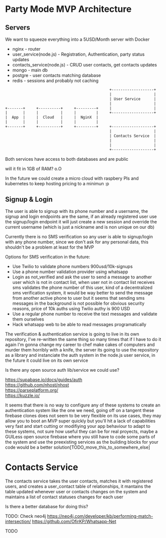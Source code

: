 # Party Mode MVP Architecture

## Servers

We want to squeeze everything into a 5USD/Month server with Docker

- nginx - router
- user_service(node.js) - Registration, Authentication, party status updates
- contacts_service(node.js) - CRUD user contacts, get contacts updates
- mongo - main db
- postgre - user contacts matching database
- redis - sessions and probably not caching

```txt
                                               +-------------------+     +--------------------+
                                               |                   |     |                    |
                                               | User Service      |     | MongoDB            |
                                               |                   |     | (MainDB)           |
+-------+     +----------+     +---------+     |                   |     |                    |
|       |     |          |     |         |     +-------------------+     +--------------------+
|  App  |     |  Cloud   |     |  NginX  |
|       |     |          |     |         |
+-------+     +----------+     +---------+     +-------------------+     +--------------------+
                                               |                   |     |                    |
                                               | Contacts Service  |     | PostgreSQL         |
                                               |                   |     | (Contact Matching) |
                                               |                   |     |                    |
                                               +-------------------+     +--------------------+
```

Both services have access to both databases and are public

will it fit in 1GB of RAM? o.O

In the future we could create a micro cloud with raspbery PIs and kubernetes to keep hosting pricing to a minimun :p

## Signup & Login

The user is able to signup with its phone number and a username, the signup and login endpoints are the same, if an already registered user use the signup/login endpoint it will just create a new session and override the current username (which is just a nickname and is non unique on our db)

Currently there is no SMS verification so any user is able to signup/login with any phone number, since we don't ask for any personal data, this shouldn't be a problem at least for the MVP

Options for SMS verification in the future:
- Use Twilio to validate phone numbers 900usd/10k-signups
- Use a phone number validation provider using whatsapp
- Login as not_verified and ask the user to send a message to another user which is not in contact list, when user not in contact list receives sms validates the phone number of this user, kind of a decentralized sms verification system, it would be way better to send the message from another active phone to user but it seems that sending sms messages in the background is not possible for obvious security reasons, price of 10k auths using Twilio authy is 900 USD
- Use a regular phone number to receive the text messages and validate them ourselves
- Hack whatsapp web to be able to read messages programatically

The verification & authentication service is going to live in its own repository, I've re-written the same thing so many times that if I have to do it again I'm gonna change my career to chef make cakes of computers and murder them horribly with a knife, the server its going to use the repository as a library and instanciate the auth system in the node.js user service, in the future it could live on its own service

Is there any open source auth lib/service we could use?

https://supabase.io/docs/guides/auth \
https://github.com/nhost/nhost \
https://parseplatform.org/ \
https://kuzzle.io/

It seems that there is no way to configure any of these systems to create an authentication system like the one we need, going off on a tangent these firebase clones does not seem to be very flexible on its use cases, they may allow you to boot an MVP super quickly but you'll hit a lack of capabilities very fast and start cutting or modifiying your app behaviour to adapt to these systems, not sure how useful they can be for real proyects, maybe a GUILess open source firebase where you still have to code some parts of the system and use the preexisting services as the building blocks for your code would be a better solution[TODO_move_this_to_somewhere_else]

# Contacts Service

The contacts service takes the user contacts, matches it with registered users, and creates a user_contact table of relationships, it mantains the table updated whenever user or contacts changes on the system and maintains a list of contact statuses changes for each user

Is there a better database for doing this?

TODO: Check neo4j
https://neo4j.com/developer/kb/performing-match-intersection/
https://github.com/OfirKP/Whatsapp-Net

TODO

